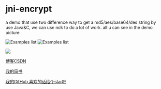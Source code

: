 # jni-encrypt

a demo that use two difference way to get a md5/aes/base64/des string by use Java&C, we can use ndk to do a lot of work.
all u can see in the demo picture

![Examples list](https://github.com/5peak2me/jni-md5/blob/master/gif/demo.gif)
![Examples list](https://github.com/5peak2me/jni-md5/blob/master/gif/demo2.gif)


![](http://upload-images.jianshu.io/upload_images/2704327-b5b62bcf43f76f74.jpg?imageMogr2/auto-orient/strip%7CimageView2/2/w/1240)

[博客CSDN](http://blog.csdn.net/e_inch_photo)		

[我的简书](http://www.jianshu.com/u/303ec9abdc08)		

[我的GitHub,喜欢的话给个star吧](https://github.com/chenshouyin)
